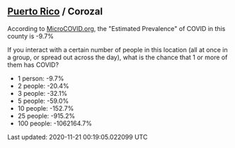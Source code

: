 
## [Puerto Rico](/united-states/puerto-rico) / Corozal

According to [MicroCOVID.org](http://microcovid.org),
the "Estimated Prevalence" of COVID in this county is -9.7%

If you interact with a certain number of people in this location
(all at once in a group, or spread out across the day), what is the chance that
1 or more of them has COVID?

- 1 person: -9.7%
- 2 people: -20.4%
- 3 people: -32.1%
- 5 people: -59.0%
- 10 people: -152.7%
- 25 people: -915.2%
- 100 people: -1062164.7%

Last updated: 2020-11-21 00:19:05.022099 UTC
